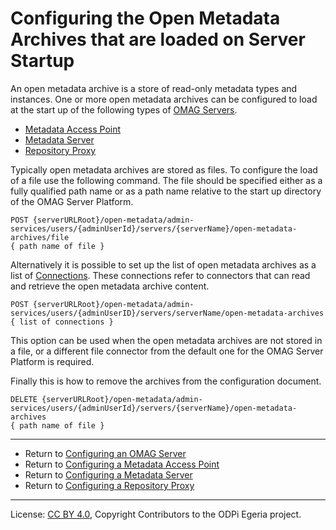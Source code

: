 <!-- SPDX-License-Identifier: CC-BY-4.0 -->
<!-- Copyright Contributors to the ODPi Egeria project. -->


# Configuring the Open Metadata Archives that are loaded on Server Startup

An open metadata archive is a store of read-only metadata types and instances.
One or more open metadata archives can be configured to load at the start up of the
following types of [OMAG Servers](../concepts/omag-server.md).

* [Metadata Access Point](../concepts/metadata-access-point.md)
* [Metadata Server](../concepts/metadata-server.md)
* [Repository Proxy](../concepts/repository-proxy.md)


Typically open metadata archives are stored as files.  To configure the load of a file
use the following command.  The file should be specified either as a fully qualified path name
or as a path name relative to the start up directory of the OMAG Server Platform.

```
POST {serverURLRoot}/open-metadata/admin-services/users/{adminUserId}/servers/{serverName}/open-metadata-archives/file
{ path name of file }
```

Alternatively it is possible to set up the list of open metadata archives as a list of
[Connections](../../../frameworks/open-connector-framework/docs/concepts/connection.md).
These connections refer to connectors that can read and retrieve the open metadata archive content.
```
POST {serverURLRoot}/open-metadata/admin-services/users/{adminUserID}/servers/serverName/open-metadata-archives
{ list of connections }
```
This option can be used when the open metadata archives are not stored in a file, or a different
file connector from the default one for the OMAG Server Platform is required.

Finally this is how to remove the archives from the configuration document.

```
DELETE {serverURLRoot}/open-metadata/admin-services/users/{adminUserId}/servers/{serverName}/open-metadata-archives
{ path name of file }
```

----
* Return to [Configuring an OMAG Server](configuring-an-omag-server.md)
* Return to [Configuring a Metadata Access Point](../concepts/metadata-access-point.md#Configuring-a-Metadata-Access-Point)
* Return to [Configuring a Metadata Server](../concepts/metadata-server.md#Configuring-a-Metadata-Server)
* Return to [Configuring a Repository Proxy](../concepts/repository-proxy.md#Configuring-a-Repository-Proxy)

----
License: [CC BY 4.0](https://creativecommons.org/licenses/by/4.0/),
Copyright Contributors to the ODPi Egeria project.